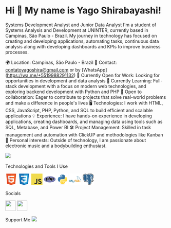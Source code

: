 Hi 👋 My name is Yago Shirabayashi!
==========================

Systems Development Analyst and Junior Data Analyst
I'm a student of Systems Analysis and Development at UNINTER, currently based in Campinas, São Paulo - Brazil. My journey in technology has focused on creating and developing applications, automating tasks, continuous data analysis along with developing dashboards and KPIs to improve business processes.

🌍 Location: Campinas, São Paulo - Brazil
📧 Contact: contatoyagoshira@gmail.com or by [WhatsApp] (https://wa.me/+5519988291132)
🚀 Currently Open for Work: Looking for opportunities in development and data analysis
🧠 Currently Learning: Full-stack development with a focus on modern web technologies, and exploring backend development with Python and PHP
🤝 Open to collaboration: Eager to contribute to projects that solve real-world problems and make a difference in people's lives
🖥️ Technologies: I work with HTML, CSS, JavaScript, PHP, Python, and SQL to build efficient and scalable applications
💡 Experience: I have hands-on experience in developing applications, creating dashboards, and managing data using tools such as SQL, Metabase, and Power BI
🛠️ Project Management: Skilled in task management and automation with ClickUP and methodologies like Kanban
🎵 Personal interests: Outside of technology, I am passionate about electronic music and a bodybuilding enthusiast.


<a href="https://github.com/YagoShira" target="_blank" rel="noreferrer"><img src="https://img.shields.io/github/followers/YagoShira?logo=github&style=for-the-badge&color=3382ed&labelColor=171717" /></a>

Technologies and Tools I Use
<p align="left"> <a href="https://developer.mozilla.org/en-US/docs/Web/HTML" target="_blank" rel="noreferrer"><img src="https://raw.githubusercontent.com/devicons/devicon/master/icons/html5/html5-original.svg" width="36" height="36" alt="HTML5" /></a> <a href="https://developer.mozilla.org/en-US/docs/Web/CSS" target="_blank" rel="noreferrer"><img src="https://raw.githubusercontent.com/devicons/devicon/master/icons/css3/css3-original.svg" width="36" height="36" alt="CSS3" /></a> <a href="https://www.javascript.com" target="_blank" rel="noreferrer"><img src="https://raw.githubusercontent.com/devicons/devicon/master/icons/javascript/javascript-original.svg" width="36" height="36" alt="JavaScript" /></a> <a href="https://www.php.net" target="_blank" rel="noreferrer"><img src="https://raw.githubusercontent.com/devicons/devicon/master/icons/php/php-original.svg" width="36" height="36" alt="PHP" /></a> <a href="https://www.python.org" target="_blank" rel="noreferrer"><img src="https://raw.githubusercontent.com/devicons/devicon/master/icons/python/python-original.svg" width="36" height="36" alt="Python" /></a> <a href="https://www.mysql.com" target="_blank" rel="noreferrer"><img src="https://raw.githubusercontent.com/devicons/devicon/master/icons/mysql/mysql-original-wordmark.svg" width="36" height="36" alt="MySQL" /></a> <a href="https://www.postgresql.org" target="_blank" rel="noreferrer"><img src="https://raw.githubusercontent.com/devicons/devicon/master/icons/postgresql/postgresql-original.svg" width="36" height="36" alt="PostgreSQL" /></a> </p>
Socials
<p align="left"> <a href="https://github.com/YagoShira" target="_blank" rel="noreferrer"><img src="https://github.githubassets.com/images/modules/logos_page/GitHub-Mark.png" width="32" height="32" /></a> <a href="https://www.linkedin.com/in/yago-shirabayashi" target="_blank" rel="noreferrer"><img src="https://raw.githubusercontent.com/danielcranney/readme-generator/main/public/icons/socials/linkedin.svg" width="32" height="32" /></a> </p>
Support Me
<a href="https://www.buymeacoffee.com/YagoShira"><img src="https://cdn.buymeacoffee.com/buttons/v2/default-yellow.png" width="150" /></a>
